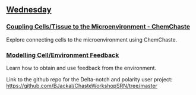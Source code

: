 ## [Wednesday](https://github.com/Chaste/chaste-workshop-materials-2023/wednesday)

### [Coupling Cells/Tissue to the Microenvironment - ChemChaste]()
Explore connecting cells to the microenvironment using ChemChaste.

### [Modelling Cell/Environment Feedback]()
Learn how to obtain and use feedback from the environment.

Link to the github repo for the Delta-notch and polarity user project: https://github.com/BJackal/ChasteWorkshopSRN/tree/master
